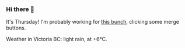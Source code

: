 ### Hi there :wave:

It's Thursday! I'm probably working for [this bunch](https://github.com/kohofinancial), clicking some merge buttons.

Weather in Victoria BC: light rain, at +6°C.
